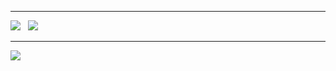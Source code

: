 --------------------------

<a href="https://www.linkedin.com/in/vicky-patmase-11ab76187/"><img src="https://img.shields.io/badge/LinkedIn-0077B5?style=for-the-badge&logo=linkedin&logoColor=white" /></a>&nbsp;&nbsp;
<a href="https://www.instagram.com/cursed_hacker/"><img src="https://img.shields.io/badge/Instagram-E4405F?style=for-the-badge&logo=instagram&logoColor=white" /></a>&nbsp;&nbsp;

-------------------------

![](https://komarev.com/ghpvc/?username=cursed-hacker&style=for-the-badge&base=500)

<!--[![Hits](https://hits.sh/github.com/cursed-hacker/cursed-hacker.svg?style=plastic&label=Profile%20Visits&color=55ff14&logo=hotjar)](https://hits.sh/github.com/cursed-hacker/cursed-hacker/)

